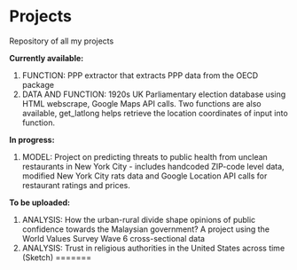 # Projects
Repository of all my projects

**Currently available:**
1. FUNCTION: PPP extractor that extracts PPP data from the OECD package
2. DATA AND FUNCTION: 1920s UK Parliamentary election database using HTML webscrape, Google Maps API calls. Two functions are also available, get_latlong helps retrieve the location coordinates of input into function. 

**In progress:**
1. MODEL: Project on predicting threats to public health from unclean restaurants in New York City - includes handcoded ZIP-code level data, modified New York City rats data and Google Location API calls for restaurant ratings and prices.

**To be uploaded:**
1. ANALYSIS: How the urban-rural divide shape opinions of public confidence towards the Malaysian government? A project using the World Values Survey Wave 6 cross-sectional data 
2. ANALYSIS: Trust in religious authorities in the United States across time (Sketch) 
=======

